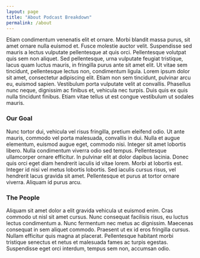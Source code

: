 ```yaml
---
layout: page
title: "About Podcast Breakdown"
permalink: /about
---
```


Etiam condimentum venenatis elit et ornare. Morbi blandit massa purus, sit amet ornare nulla euismod et. Fusce molestie auctor velit. Suspendisse sed mauris a lectus vulputate pellentesque at quis orci. Pellentesque volutpat quis sem non aliquet. Sed pellentesque, urna vulputate feugiat tristique, lacus quam luctus mauris, in fringilla purus ante sit amet elit. Ut vitae sem tincidunt, pellentesque lectus non, condimentum ligula. Lorem ipsum dolor sit amet, consectetur adipiscing elit. Etiam non sem tincidunt, pulvinar arcu eu, euismod sapien. Vestibulum porta vulputate velit at convallis. Phasellus nunc neque, dignissim ac finibus et, vehicula nec turpis. Duis quis ex quis nulla tincidunt finibus. Etiam vitae tellus ut est congue vestibulum ut sodales mauris.

### Our Goal

Nunc tortor dui, vehicula vel risus fringilla, pretium eleifend odio. Ut ante mauris, commodo vel porta malesuada, convallis in dui. Nulla et augue elementum, euismod augue eget, commodo nisi. Integer sit amet lobortis libero. Nulla condimentum viverra odio sed tempus. Pellentesque ullamcorper ornare efficitur. In pulvinar elit at dolor dapibus lacinia. Donec quis orci eget diam hendrerit iaculis id vitae lorem. Morbi at lobortis est. Integer id nisi vel metus lobortis lobortis. Sed iaculis cursus risus, vel hendrerit lacus gravida sit amet. Pellentesque et purus at tortor ornare viverra. Aliquam id purus arcu.

### The People

Aliquam sit amet dolor a elit gravida vehicula ut euismod enim. Cras commodo ut nisl sit amet cursus. Nunc consequat facilisis risus, eu luctus lectus condimentum a. Nunc fermentum nec metus ac dignissim. Maecenas consequat in sem aliquet commodo. Praesent ut ex id eros fringilla cursus. Nullam efficitur quis magna at placerat. Pellentesque habitant morbi tristique senectus et netus et malesuada fames ac turpis egestas. Suspendisse eget orci interdum, tempus sem non, accumsan odio.

